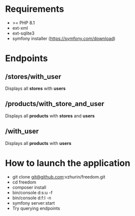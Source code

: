 # Requirements
* \>= PHP 8.1
* ext-xml
* ext-sqlite3
* symfony installer (https://symfony.com/download)

# Endpoints
## /stores/with_user
Displays all **stores** with **users**

## /products/with_store_and_user
Displays all **products** with **stores** and **users**

## /with_user
Displays all **products** with **users**

# How to launch the application
* git clone git@github.com:vzhurin/freedom.git
* cd freedom
* composer install
* bin/console d:s:u -f
* bin/console d:f:l -n
* symfony server:start
* Try querying endpoints
